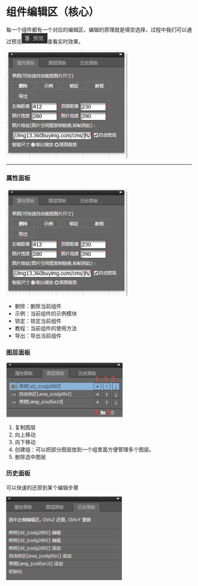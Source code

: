 # 组件编辑区（核心）

每一个组件都有一个对应的编辑区，编辑的原理就是填空选择，过程中我们可以通过预览![](/assets/imTE6Irt.png)查看实时效果。

![](/assets/5.png)

---

### 属性面板

![](/assets/5.png)

* 删除：删除当前组件
* 示例：当前组件的示例模块
* 锁定：锁定当前组件
* 教程：当前组件的使用方法
* 导出：导出当前组件

### 图层面板

![](/assets/im467frt.png)

1. 复制图层
2. 向上移动
3. 向下移动
4. 创建组：可以把部分图层放到一个组里面方便管理多个图层。
5. 删除选中图层

### 历史面板

可以快速的还原到某个编辑步骤

![](/assets/irjfort.png)

